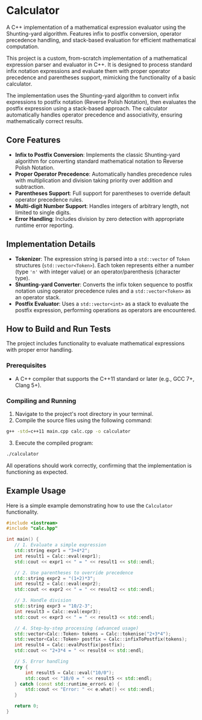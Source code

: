 # Calculator

A C++ implementation of a mathematical expression evaluator using the Shunting-yard algorithm. Features infix to postfix conversion, operator precedence handling, and stack-based evaluation for efficient mathematical computation.

This project is a custom, from-scratch implementation of a mathematical expression parser and evaluator in C++. It is designed to process standard infix notation expressions and evaluate them with proper operator precedence and parentheses support, mimicking the functionality of a basic calculator.

The implementation uses the Shunting-yard algorithm to convert infix expressions to postfix notation (Reverse Polish Notation), then evaluates the postfix expression using a stack-based approach. The calculator automatically handles operator precedence and associativity, ensuring mathematically correct results.

## Core Features

-   **Infix to Postfix Conversion**: Implements the classic Shunting-yard algorithm for converting standard mathematical notation to Reverse Polish Notation.
-   **Proper Operator Precedence**: Automatically handles precedence rules with multiplication and division taking priority over addition and subtraction.
-   **Parentheses Support**: Full support for parentheses to override default operator precedence rules.
-   **Multi-digit Number Support**: Handles integers of arbitrary length, not limited to single digits.
-   **Error Handling**: Includes division by zero detection with appropriate runtime error reporting.

## Implementation Details

-   **Tokenizer**: The expression string is parsed into a `std::vector` of `Token` structures (`std::vector<Token>`). Each token represents either a number (type `'n'` with integer value) or an operator/parenthesis (character type).
-   **Shunting-yard Converter**: Converts the infix token sequence to postfix notation using operator precedence rules and a `std::vector<Token>` as an operator stack.
-   **Postfix Evaluator**: Uses a `std::vector<int>` as a stack to evaluate the postfix expression, performing operations as operators are encountered.

## How to Build and Run Tests

The project includes functionality to evaluate mathematical expressions with proper error handling.

### Prerequisites

-   A C++ compiler that supports the C++11 standard or later (e.g., GCC 7+, Clang 5+).

### Compiling and Running

1.  Navigate to the project's root directory in your terminal.
2.  Compile the source files using the following command:

   ```bash
   g++ -std=c++11 main.cpp calc.cpp -o calculator
   ```

3.  Execute the compiled program:

   ```bash
   ./calculator
   ```

   All operations should work correctly, confirming that the implementation is functioning as expected.

## Example Usage

Here is a simple example demonstrating how to use the `Calculator` functionality.

```cpp
#include <iostream>
#include "calc.hpp"

int main() {
   // 1. Evaluate a simple expression
   std::string expr1 = "3+4*2";
   int result1 = Calc::eval(expr1);
   std::cout << expr1 << " = " << result1 << std::endl;

   // 2. Use parentheses to override precedence
   std::string expr2 = "(1+2)*3";
   int result2 = Calc::eval(expr2);
   std::cout << expr2 << " = " << result2 << std::endl;

   // 3. Handle division
   std::string expr3 = "10/2-3";
   int result3 = Calc::eval(expr3);
   std::cout << expr3 << " = " << result3 << std::endl;

   // 4. Step-by-step processing (advanced usage)
   std::vector<Calc::Token> tokens = Calc::tokenise("2+3*4");
   std::vector<Calc::Token> postfix = Calc::infixToPostfix(tokens);
   int result4 = Calc::evalPostfix(postfix);
   std::cout << "2+3*4 = " << result4 << std::endl;

   // 5. Error handling
   try {
       int result5 = Calc::eval("10/0");
       std::cout << "10/0 = " << result5 << std::endl;
   } catch (const std::runtime_error& e) {
       std::cout << "Error: " << e.what() << std::endl;
   }

   return 0;
}

